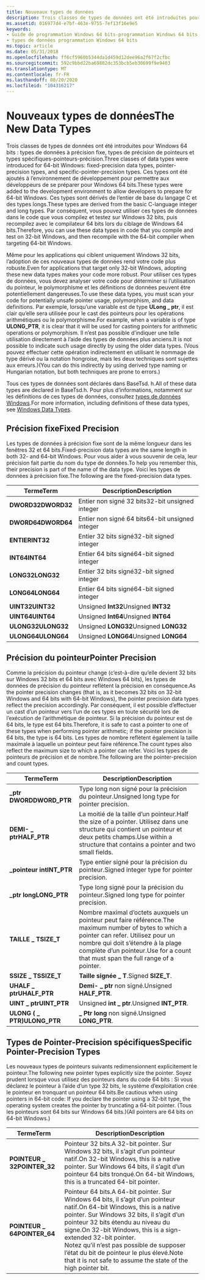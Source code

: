 ```yaml
---
title: Nouveaux types de données
description: Trois classes de types de données ont été introduites pour les types de données de précision fixe Windows de 64 bits, les types de précision de pointeurs et les types spécifiques-pointeurs de précision.
ms.assetid: 016977d4-e7bf-463e-9755-7ef13f16e9e5
keywords:
- Guide de programmation Windows 64 bits-programmation Windows 64 bits, types de données
- types de données programmation Windows 64 bits
ms.topic: article
ms.date: 05/31/2018
ms.openlocfilehash: ff6cf5960b5344da1d459d12dee96a2f67f2cfbc
ms.sourcegitcommit: 592c9bbd22ba69802dc353bcb5eb30699f9e9403
ms.translationtype: MT
ms.contentlocale: fr-FR
ms.lasthandoff: 08/20/2020
ms.locfileid: "104316217"
---
```

# <a name="the-new-data-types"></a><span data-ttu-id="929d5-105">Nouveaux types de données</span><span class="sxs-lookup"><span data-stu-id="929d5-105">The New Data Types</span></span>

<span data-ttu-id="929d5-106">Trois classes de types de données ont été introduites pour Windows 64 bits : types de données à précision fixe, types de précision de pointeurs et types spécifiques-pointeurs-précision.</span><span class="sxs-lookup"><span data-stu-id="929d5-106">Three classes of data types were introduced for 64-bit Windows: fixed-precision data types, pointer-precision types, and specific-pointer-precision types.</span></span> <span data-ttu-id="929d5-107">Ces types ont été ajoutés à l’environnement de développement pour permettre aux développeurs de se préparer pour Windows 64 bits.</span><span class="sxs-lookup"><span data-stu-id="929d5-107">These types were added to the development environment to allow developers to prepare for 64-bit Windows.</span></span> <span data-ttu-id="929d5-108">Ces types sont dérivés de l’entier de base du langage C et des types longs.</span><span class="sxs-lookup"><span data-stu-id="929d5-108">These types are derived from the basic C-language integer and long types.</span></span> <span data-ttu-id="929d5-109">Par conséquent, vous pouvez utiliser ces types de données dans le code que vous compilez et testez sur Windows 32 bits, puis recompilez avec le compilateur 64 bits lors du ciblage de Windows 64 bits.</span><span class="sxs-lookup"><span data-stu-id="929d5-109">Therefore, you can use these data types in code that you compile and test on 32-bit Windows, and then recompile with the 64-bit compiler when targeting 64-bit Windows.</span></span>

<span data-ttu-id="929d5-110">Même pour les applications qui ciblent uniquement Windows 32 bits, l’adoption de ces nouveaux types de données rend votre code plus robuste.</span><span class="sxs-lookup"><span data-stu-id="929d5-110">Even for applications that target only 32-bit Windows, adopting these new data types makes your code more robust.</span></span> <span data-ttu-id="929d5-111">Pour utiliser ces types de données, vous devez analyser votre code pour déterminer si l’utilisation du pointeur, le polymorphisme et les définitions de données peuvent être potentiellement dangereuses.</span><span class="sxs-lookup"><span data-stu-id="929d5-111">To use these data types, you must scan your code for potentially unsafe pointer usage, polymorphism, and data definitions.</span></span> <span data-ttu-id="929d5-112">Par exemple, lorsqu’une variable est de type **ULong \_ ptr**, il est clair qu’elle sera utilisée pour le cast des pointeurs pour les opérations arithmétiques ou le polymorphisme.</span><span class="sxs-lookup"><span data-stu-id="929d5-112">For example, when a variable is of type **ULONG\_PTR**, it is clear that it will be used for casting pointers for arithmetic operations or polymorphism.</span></span> <span data-ttu-id="929d5-113">Il n’est pas possible d’indiquer une telle utilisation directement à l’aide des types de données plus anciens.</span><span class="sxs-lookup"><span data-stu-id="929d5-113">It is not possible to indicate such usage directly by using the older data types.</span></span> <span data-ttu-id="929d5-114">(Vous pouvez effectuer cette opération indirectement en utilisant le nommage de type dérivé ou la notation hongroise, mais les deux techniques sont sujettes aux erreurs.)</span><span class="sxs-lookup"><span data-stu-id="929d5-114">(You can do this indirectly by using derived type naming or Hungarian notation, but both techniques are prone to errors.)</span></span>

<span data-ttu-id="929d5-115">Tous ces types de données sont déclarés dans BaseTsd. h.</span><span class="sxs-lookup"><span data-stu-id="929d5-115">All of these data types are declared in BaseTsd.h.</span></span> <span data-ttu-id="929d5-116">Pour plus d’informations, notamment sur les définitions de ces types de données, consultez [types de données Windows](/windows/desktop/WinProg/windows-data-types).</span><span class="sxs-lookup"><span data-stu-id="929d5-116">For more information, including definitions of these data types, see [Windows Data Types](/windows/desktop/WinProg/windows-data-types).</span></span>

## <a name="fixed-precision"></a><span data-ttu-id="929d5-117">Précision fixe</span><span class="sxs-lookup"><span data-stu-id="929d5-117">Fixed Precision</span></span>

<span data-ttu-id="929d5-118">Les types de données à précision fixe sont de la même longueur dans les fenêtres 32 et 64 bits.</span><span class="sxs-lookup"><span data-stu-id="929d5-118">Fixed-precision data types are the same length in both 32- and 64-bit Windows.</span></span> <span data-ttu-id="929d5-119">Pour vous aider à vous souvenir de cela, leur précision fait partie du nom du type de données.</span><span class="sxs-lookup"><span data-stu-id="929d5-119">To help you remember this, their precision is part of the name of the data type.</span></span> <span data-ttu-id="929d5-120">Voici les types de données à précision fixe.</span><span class="sxs-lookup"><span data-stu-id="929d5-120">The following are the fixed-precision data types.</span></span>



| <span data-ttu-id="929d5-121">Terme</span><span class="sxs-lookup"><span data-stu-id="929d5-121">Term</span></span>                                                                       | <span data-ttu-id="929d5-122">Description</span><span class="sxs-lookup"><span data-stu-id="929d5-122">Description</span></span>                        |
|----------------------------------------------------------------------------|------------------------------------|
| <span data-ttu-id="929d5-123"><span id="DWORD32"></span><span id="dword32"></span>**DWORD32**</span><span class="sxs-lookup"><span data-stu-id="929d5-123"><span id="DWORD32"></span><span id="dword32"></span>**DWORD32**</span></span><br/> | <span data-ttu-id="929d5-124">Entier non signé 32 bits</span><span class="sxs-lookup"><span data-stu-id="929d5-124">32-bit unsigned integer</span></span><br/> |
| <span data-ttu-id="929d5-125"><span id="DWORD64"></span><span id="dword64"></span>**DWORD64**</span><span class="sxs-lookup"><span data-stu-id="929d5-125"><span id="DWORD64"></span><span id="dword64"></span>**DWORD64**</span></span><br/> | <span data-ttu-id="929d5-126">Entier non signé 64 bits</span><span class="sxs-lookup"><span data-stu-id="929d5-126">64-bit unsigned integer</span></span><br/> |
| <span data-ttu-id="929d5-127"><span id="INT32"></span><span id="int32"></span>**ENTIER**</span><span class="sxs-lookup"><span data-stu-id="929d5-127"><span id="INT32"></span><span id="int32"></span>**INT32**</span></span><br/>       | <span data-ttu-id="929d5-128">Entier 32 bits signé</span><span class="sxs-lookup"><span data-stu-id="929d5-128">32-bit signed integer</span></span><br/>   |
| <span data-ttu-id="929d5-129"><span id="INT64"></span><span id="int64"></span>**INT64**</span><span class="sxs-lookup"><span data-stu-id="929d5-129"><span id="INT64"></span><span id="int64"></span>**INT64**</span></span><br/>       | <span data-ttu-id="929d5-130">Entier 64 bits signé</span><span class="sxs-lookup"><span data-stu-id="929d5-130">64-bit signed integer</span></span><br/>   |
| <span data-ttu-id="929d5-131"><span id="LONG32"></span><span id="long32"></span>**LONG32**</span><span class="sxs-lookup"><span data-stu-id="929d5-131"><span id="LONG32"></span><span id="long32"></span>**LONG32**</span></span><br/>    | <span data-ttu-id="929d5-132">Entier 32 bits signé</span><span class="sxs-lookup"><span data-stu-id="929d5-132">32-bit signed integer</span></span><br/>   |
| <span data-ttu-id="929d5-133"><span id="LONG64"></span><span id="long64"></span>**LONG64**</span><span class="sxs-lookup"><span data-stu-id="929d5-133"><span id="LONG64"></span><span id="long64"></span>**LONG64**</span></span><br/>    | <span data-ttu-id="929d5-134">Entier 64 bits signé</span><span class="sxs-lookup"><span data-stu-id="929d5-134">64-bit signed integer</span></span><br/>   |
| <span data-ttu-id="929d5-135"><span id="UINT32"></span><span id="uint32"></span>**UINT32**</span><span class="sxs-lookup"><span data-stu-id="929d5-135"><span id="UINT32"></span><span id="uint32"></span>**UINT32**</span></span><br/>    | <span data-ttu-id="929d5-136">Unsigned **Int32**</span><span class="sxs-lookup"><span data-stu-id="929d5-136">Unsigned **INT32**</span></span><br/>      |
| <span data-ttu-id="929d5-137"><span id="UINT64"></span><span id="uint64"></span>**UINT64**</span><span class="sxs-lookup"><span data-stu-id="929d5-137"><span id="UINT64"></span><span id="uint64"></span>**UINT64**</span></span><br/>    | <span data-ttu-id="929d5-138">Unsigned **Int64**</span><span class="sxs-lookup"><span data-stu-id="929d5-138">Unsigned **INT64**</span></span><br/>      |
| <span data-ttu-id="929d5-139"><span id="ULONG32"></span><span id="ulong32"></span>**ULONG32**</span><span class="sxs-lookup"><span data-stu-id="929d5-139"><span id="ULONG32"></span><span id="ulong32"></span>**ULONG32**</span></span><br/> | <span data-ttu-id="929d5-140">Unsigned **LONG32**</span><span class="sxs-lookup"><span data-stu-id="929d5-140">Unsigned **LONG32**</span></span><br/>     |
| <span data-ttu-id="929d5-141"><span id="ULONG64"></span><span id="ulong64"></span>**ULONG64**</span><span class="sxs-lookup"><span data-stu-id="929d5-141"><span id="ULONG64"></span><span id="ulong64"></span>**ULONG64**</span></span><br/> | <span data-ttu-id="929d5-142">Unsigned **LONG64**</span><span class="sxs-lookup"><span data-stu-id="929d5-142">Unsigned **LONG64**</span></span><br/>     |



 

## <a name="pointer-precision"></a><span data-ttu-id="929d5-143">Précision du pointeur</span><span class="sxs-lookup"><span data-stu-id="929d5-143">Pointer Precision</span></span>

<span data-ttu-id="929d5-144">Comme la précision du pointeur change (c’est-à-dire qu’elle devient 32 bits sur Windows 32 bits et 64 bits avec Windows 64 bits), les types de données de précision du pointeur reflètent la précision en conséquence.</span><span class="sxs-lookup"><span data-stu-id="929d5-144">As the pointer precision changes (that is, as it becomes 32 bits on 32-bit Windows and 64 bits with 64-bit Windows), the pointer precision data types reflect the precision accordingly.</span></span> <span data-ttu-id="929d5-145">Par conséquent, il est possible d’effectuer un cast d’un pointeur vers l’un de ces types en toute sécurité lors de l’exécution de l’arithmétique de pointeur. Si la précision du pointeur est de 64 bits, le type est 64 bits.</span><span class="sxs-lookup"><span data-stu-id="929d5-145">Therefore, it is safe to cast a pointer to one of these types when performing pointer arithmetic; if the pointer precision is 64 bits, the type is 64 bits.</span></span> <span data-ttu-id="929d5-146">Les types de nombre reflètent également la taille maximale à laquelle un pointeur peut faire référence.</span><span class="sxs-lookup"><span data-stu-id="929d5-146">The count types also reflect the maximum size to which a pointer can refer.</span></span> <span data-ttu-id="929d5-147">Voici les types de pointeurs de précision et de nombre.</span><span class="sxs-lookup"><span data-stu-id="929d5-147">The following are the pointer-precision and count types.</span></span>



| <span data-ttu-id="929d5-148">Terme</span><span class="sxs-lookup"><span data-stu-id="929d5-148">Term</span></span>                                                                              | <span data-ttu-id="929d5-149">Description</span><span class="sxs-lookup"><span data-stu-id="929d5-149">Description</span></span>                                                                                                                      |
|-----------------------------------------------------------------------------------|----------------------------------------------------------------------------------------------------------------------------------|
| <span data-ttu-id="929d5-150"><span id="DWORD_PTR"></span><span id="dword_ptr"></span>**\_ptr DWORD**</span><span class="sxs-lookup"><span data-stu-id="929d5-150"><span id="DWORD_PTR"></span><span id="dword_ptr"></span>**DWORD\_PTR**</span></span><br/> | <span data-ttu-id="929d5-151">Type long non signé pour la précision du pointeur.</span><span class="sxs-lookup"><span data-stu-id="929d5-151">Unsigned long type for pointer precision.</span></span><br/>                                                                             |
| <span data-ttu-id="929d5-152"><span id="HALF_PTR"></span><span id="half_ptr"></span>**DEMI- \_ ptr**</span><span class="sxs-lookup"><span data-stu-id="929d5-152"><span id="HALF_PTR"></span><span id="half_ptr"></span>**HALF\_PTR**</span></span><br/>    | <span data-ttu-id="929d5-153">La moitié de la taille d’un pointeur.</span><span class="sxs-lookup"><span data-stu-id="929d5-153">Half the size of a pointer.</span></span> <span data-ttu-id="929d5-154">Utilisez dans une structure qui contient un pointeur et deux petits champs.</span><span class="sxs-lookup"><span data-stu-id="929d5-154">Use within a structure that contains a pointer and two small fields.</span></span><br/>                      |
| <span data-ttu-id="929d5-155"><span id="INT_PTR"></span><span id="int_ptr"></span>**\_pointeur int**</span><span class="sxs-lookup"><span data-stu-id="929d5-155"><span id="INT_PTR"></span><span id="int_ptr"></span>**INT\_PTR**</span></span><br/>       | <span data-ttu-id="929d5-156">Type entier signé pour la précision du pointeur.</span><span class="sxs-lookup"><span data-stu-id="929d5-156">Signed integer type for pointer precision.</span></span><br/>                                                                            |
| <span data-ttu-id="929d5-157"><span id="LONG_PTR"></span><span id="long_ptr"></span>**\_ptr long**</span><span class="sxs-lookup"><span data-stu-id="929d5-157"><span id="LONG_PTR"></span><span id="long_ptr"></span>**LONG\_PTR**</span></span><br/>    | <span data-ttu-id="929d5-158">Type long signé pour la précision du pointeur.</span><span class="sxs-lookup"><span data-stu-id="929d5-158">Signed long type for pointer precision.</span></span><br/>                                                                               |
| <span data-ttu-id="929d5-159"><span id="SIZE_T"></span><span id="size_t"></span>**TAILLE \_ T**</span><span class="sxs-lookup"><span data-stu-id="929d5-159"><span id="SIZE_T"></span><span id="size_t"></span>**SIZE\_T**</span></span><br/>          | <span data-ttu-id="929d5-160">Nombre maximal d’octets auxquels un pointeur peut faire référence.</span><span class="sxs-lookup"><span data-stu-id="929d5-160">The maximum number of bytes to which a pointer can refer.</span></span> <span data-ttu-id="929d5-161">Utilisez pour un nombre qui doit s’étendre à la plage complète d’un pointeur.</span><span class="sxs-lookup"><span data-stu-id="929d5-161">Use for a count that must span the full range of a pointer.</span></span><br/> |
| <span data-ttu-id="929d5-162"><span id="SSIZE_T"></span><span id="ssize_t"></span>**SSIZE \_ T**</span><span class="sxs-lookup"><span data-stu-id="929d5-162"><span id="SSIZE_T"></span><span id="ssize_t"></span>**SSIZE\_T**</span></span><br/>       | <span data-ttu-id="929d5-163">**Taille signée \_ T**.</span><span class="sxs-lookup"><span data-stu-id="929d5-163">Signed **SIZE\_T**.</span></span><br/>                                                                                                   |
| <span data-ttu-id="929d5-164"><span id="UHALF_PTR"></span><span id="uhalf_ptr"></span>**UHALF \_ ptr**</span><span class="sxs-lookup"><span data-stu-id="929d5-164"><span id="UHALF_PTR"></span><span id="uhalf_ptr"></span>**UHALF\_PTR**</span></span><br/> | <span data-ttu-id="929d5-165">**Demi- \_ ptr** non signé.</span><span class="sxs-lookup"><span data-stu-id="929d5-165">Unsigned **HALF\_PTR**.</span></span><br/>                                                                                               |
| <span data-ttu-id="929d5-166"><span id="UINT_PTR"></span><span id="uint_ptr"></span>**UINT \_ ptr**</span><span class="sxs-lookup"><span data-stu-id="929d5-166"><span id="UINT_PTR"></span><span id="uint_ptr"></span>**UINT\_PTR**</span></span><br/>    | <span data-ttu-id="929d5-167">Unsigned **int \_ ptr**.</span><span class="sxs-lookup"><span data-stu-id="929d5-167">Unsigned **INT\_PTR**.</span></span><br/>                                                                                                |
| <span data-ttu-id="929d5-168"><span id="ULONG_PTR"></span><span id="ulong_ptr"></span>**ULONG ( \_ PTR)**</span><span class="sxs-lookup"><span data-stu-id="929d5-168"><span id="ULONG_PTR"></span><span id="ulong_ptr"></span>**ULONG\_PTR**</span></span><br/> | <span data-ttu-id="929d5-169">**\_ Ptr long** non signé.</span><span class="sxs-lookup"><span data-stu-id="929d5-169">Unsigned **LONG\_PTR**.</span></span><br/>                                                                                               |



 

## <a name="specific-pointer-precision-types"></a><span data-ttu-id="929d5-170">Types de Pointer-Precision spécifiques</span><span class="sxs-lookup"><span data-stu-id="929d5-170">Specific Pointer-Precision Types</span></span>

<span data-ttu-id="929d5-171">Les nouveaux types de pointeurs suivants redimensionnent explicitement le pointeur.</span><span class="sxs-lookup"><span data-stu-id="929d5-171">The following new pointer types explicitly size the pointer.</span></span> <span data-ttu-id="929d5-172">Soyez prudent lorsque vous utilisez des pointeurs dans du code 64 bits : Si vous déclarez le pointeur à l’aide d’un type 32 bits, le système d’exploitation crée le pointeur en tronquant un pointeur 64 bits.</span><span class="sxs-lookup"><span data-stu-id="929d5-172">Be cautious when using pointers in 64-bit code: If you declare the pointer using a 32-bit type, the operating system creates the pointer by truncating a 64-bit pointer.</span></span> <span data-ttu-id="929d5-173">(Tous les pointeurs sont 64 bits sur Windows 64 bits.)</span><span class="sxs-lookup"><span data-stu-id="929d5-173">(All pointers are 64 bits on 64-bit Windows.)</span></span>



| <span data-ttu-id="929d5-174">Terme</span><span class="sxs-lookup"><span data-stu-id="929d5-174">Term</span></span>                                                                                 | <span data-ttu-id="929d5-175">Description</span><span class="sxs-lookup"><span data-stu-id="929d5-175">Description</span></span>                                                                                                                                                                                                            |
|--------------------------------------------------------------------------------------|------------------------------------------------------------------------------------------------------------------------------------------------------------------------------------------------------------------------|
| <span data-ttu-id="929d5-176"><span id="POINTER_32"></span><span id="pointer_32"></span>**POINTEUR \_ 32**</span><span class="sxs-lookup"><span data-stu-id="929d5-176"><span id="POINTER_32"></span><span id="pointer_32"></span>**POINTER\_32**</span></span><br/> | <span data-ttu-id="929d5-177">Pointeur 32 bits.</span><span class="sxs-lookup"><span data-stu-id="929d5-177">A 32-bit pointer.</span></span> <span data-ttu-id="929d5-178">Sur Windows 32 bits, il s’agit d’un pointeur natif.</span><span class="sxs-lookup"><span data-stu-id="929d5-178">On 32-bit Windows, this is a native pointer.</span></span> <span data-ttu-id="929d5-179">Sur Windows 64 bits, il s’agit d’un pointeur 64 bits tronqué.</span><span class="sxs-lookup"><span data-stu-id="929d5-179">On 64-bit Windows, this is a truncated 64-bit pointer.</span></span><br/>                                                                                       |
| <span data-ttu-id="929d5-180"><span id="POINTER_64"></span><span id="pointer_64"></span>**POINTEUR \_ 64**</span><span class="sxs-lookup"><span data-stu-id="929d5-180"><span id="POINTER_64"></span><span id="pointer_64"></span>**POINTER\_64**</span></span><br/> | <span data-ttu-id="929d5-181">Pointeur 64 bits.</span><span class="sxs-lookup"><span data-stu-id="929d5-181">A 64-bit pointer.</span></span> <span data-ttu-id="929d5-182">Sur Windows 64 bits, il s’agit d’un pointeur natif.</span><span class="sxs-lookup"><span data-stu-id="929d5-182">On 64-bit Windows, this is a native pointer.</span></span> <span data-ttu-id="929d5-183">Sur Windows 32 bits, il s’agit d’un pointeur 32 bits étendu au niveau du signe.</span><span class="sxs-lookup"><span data-stu-id="929d5-183">On 32-bit Windows, this is a sign-extended 32-bit pointer.</span></span> <br/> <span data-ttu-id="929d5-184">Notez qu’il n’est pas possible de supposer l’état du bit de pointeur le plus élevé.</span><span class="sxs-lookup"><span data-stu-id="929d5-184">Note that it is not safe to assume the state of the high pointer bit.</span></span><br/> |



 

 

